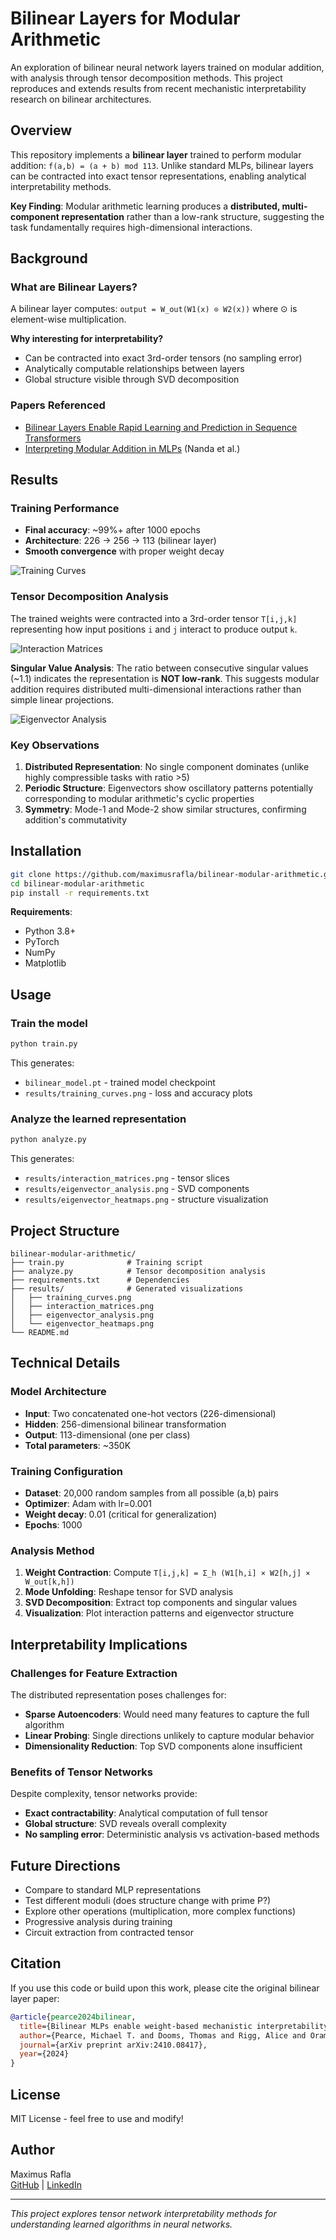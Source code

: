 # Bilinear Layers for Modular Arithmetic

An exploration of bilinear neural network layers trained on modular addition, with analysis through tensor decomposition methods. This project reproduces and extends results from recent mechanistic interpretability research on bilinear architectures.

## Overview

This repository implements a **bilinear layer** trained to perform modular addition: `f(a,b) = (a + b) mod 113`. Unlike standard MLPs, bilinear layers can be contracted into exact tensor representations, enabling analytical interpretability methods.

**Key Finding**: Modular arithmetic learning produces a **distributed, multi-component representation** rather than a low-rank structure, suggesting the task fundamentally requires high-dimensional interactions.

## Background

### What are Bilinear Layers?

A bilinear layer computes: `output = W_out(W1(x) ⊙ W2(x))` where ⊙ is element-wise multiplication.

**Why interesting for interpretability?**
- Can be contracted into exact 3rd-order tensors (no sampling error)
- Analytically computable relationships between layers
- Global structure visible through SVD decomposition

### Papers Referenced
- [Bilinear Layers Enable Rapid Learning and Prediction in Sequence Transformers](https://arxiv.org/abs/2410.08417)
- [Interpreting Modular Addition in MLPs](https://www.lesswrong.com/posts/cbDEjnRheYn38Dpc5/interpreting-modular-addition-in-mlps) (Nanda et al.)

## Results

### Training Performance
- **Final accuracy**: ~99%+ after 1000 epochs
- **Architecture**: 226 → 256 → 113 (bilinear layer)
- **Smooth convergence** with proper weight decay

![Training Curves](results/training_curves.png)

### Tensor Decomposition Analysis

The trained weights were contracted into a 3rd-order tensor `T[i,j,k]` representing how input positions `i` and `j` interact to produce output `k`.

![Interaction Matrices](results/interaction_matrices.png)

**Singular Value Analysis**: The ratio between consecutive singular values (~1.1) indicates the representation is **NOT low-rank**. This suggests modular addition requires distributed multi-dimensional interactions rather than simple linear projections.

![Eigenvector Analysis](results/eigenvectors.png)

### Key Observations

1. **Distributed Representation**: No single component dominates (unlike highly compressible tasks with ratio >5)
2. **Periodic Structure**: Eigenvectors show oscillatory patterns potentially corresponding to modular arithmetic's cyclic properties
3. **Symmetry**: Mode-1 and Mode-2 show similar structures, confirming addition's commutativity

## Installation

```bash
git clone https://github.com/maximusrafla/bilinear-modular-arithmetic.git
cd bilinear-modular-arithmetic
pip install -r requirements.txt
```

**Requirements**:
- Python 3.8+
- PyTorch
- NumPy
- Matplotlib

## Usage

### Train the model

```bash
python train.py
```

This generates:
- `bilinear_model.pt` - trained model checkpoint
- `results/training_curves.png` - loss and accuracy plots

### Analyze the learned representation

```bash
python analyze.py
```

This generates:
- `results/interaction_matrices.png` - tensor slices
- `results/eigenvector_analysis.png` - SVD components
- `results/eigenvector_heatmaps.png` - structure visualization

## Project Structure

```
bilinear-modular-arithmetic/
├── train.py              # Training script
├── analyze.py            # Tensor decomposition analysis
├── requirements.txt      # Dependencies
├── results/              # Generated visualizations
│   ├── training_curves.png
│   ├── interaction_matrices.png
│   ├── eigenvector_analysis.png
│   └── eigenvector_heatmaps.png
└── README.md
```

## Technical Details

### Model Architecture
- **Input**: Two concatenated one-hot vectors (226-dimensional)
- **Hidden**: 256-dimensional bilinear transformation
- **Output**: 113-dimensional (one per class)
- **Total parameters**: ~350K

### Training Configuration
- **Dataset**: 20,000 random samples from all possible (a,b) pairs
- **Optimizer**: Adam with lr=0.001
- **Weight decay**: 0.01 (critical for generalization)
- **Epochs**: 1000

### Analysis Method

1. **Weight Contraction**: Compute `T[i,j,k] = Σ_h (W1[h,i] × W2[h,j] × W_out[k,h])`
2. **Mode Unfolding**: Reshape tensor for SVD analysis
3. **SVD Decomposition**: Extract top components and singular values
4. **Visualization**: Plot interaction patterns and eigenvector structure

## Interpretability Implications

### Challenges for Feature Extraction
The distributed representation poses challenges for:
- **Sparse Autoencoders**: Would need many features to capture the full algorithm
- **Linear Probing**: Single directions unlikely to capture modular behavior
- **Dimensionality Reduction**: Top SVD components alone insufficient

### Benefits of Tensor Networks
Despite complexity, tensor networks provide:
- **Exact contractability**: Analytical computation of full tensor
- **Global structure**: SVD reveals overall complexity
- **No sampling error**: Deterministic analysis vs activation-based methods

## Future Directions

- Compare to standard MLP representations
- Test different moduli (does structure change with prime P?)
- Explore other operations (multiplication, more complex functions)
- Progressive analysis during training
- Circuit extraction from contracted tensor

## Citation

If you use this code or build upon this work, please cite the original bilinear layer paper:

```bibtex
@article{pearce2024bilinear,
  title={Bilinear MLPs enable weight-based mechanistic interpretability},
  author={Pearce, Michael T. and Dooms, Thomas and Rigg, Alice and Oramas, Jose M. and Sharkey, Lee},
  journal={arXiv preprint arXiv:2410.08417},
  year={2024}
}
```

## License

MIT License - feel free to use and modify!

## Author

Maximus Rafla  
[GitHub](https://github.com/maximusrafla) | [LinkedIn](https://www.linkedin.com/in/maximus-rafla/)

---

*This project explores tensor network interpretability methods for understanding learned algorithms in neural networks.*
